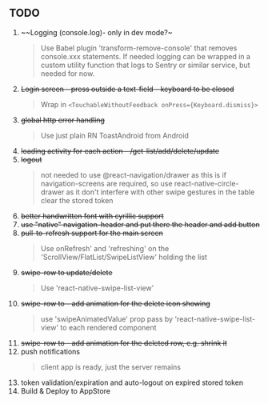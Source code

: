 ## TODO

1. ~~Logging (console.log)- only in dev mode?~
	> Use Babel plugin 'transform-remove-console' that removes console.xxx statements. If needed logging can be wrapped in a custom utility function that logs to Sentry or similar service, but needed for now.
1. ~~Login screen - press outside a text-field - keyboard to be closed~~
	> Wrap in ```<TouchableWithoutFeedback onPress={Keyboard.dismiss}>```
1. ~~global http error handling~~
	> Use just plain RN ToastAndroid from Android
1. ~~loading activity for each action - /get-list/add/delete/update~~
1. ~~logout~~
	> not needed to use @react-navigation/drawer as this is if navigation-screens are required,	so use react-native-circle-drawer as it don't interfere with other swipe gestures in the table
	> clear the stored token
1. ~~better handwritten font with cyrillic support~~
1. ~~use "native" navigation-header and put there the header and add button~~
1. ~~pull-to-refresh support for the main screen~~
	> Use onRefresh' and 'refreshing' on the 'ScrollView/FlatList/SwipeListView' holding the list
1. ~~swipe-row to update/delete~~
	> Use 'react-native-swipe-list-view'
1. ~~swipe-row to - add animation for the delete icon showing~~
	> use 'swipeAnimatedValue' prop pass by 'react-native-swipe-list-view' to each rendered component
1. ~~swipe-row to - add animation for the deleted row, e.g. shrink it~~
1. push notifications
	> client app is ready, just the server remains
1. token validation/expiration and auto-logout on expired stored token
1. Build & Deploy to AppStore
